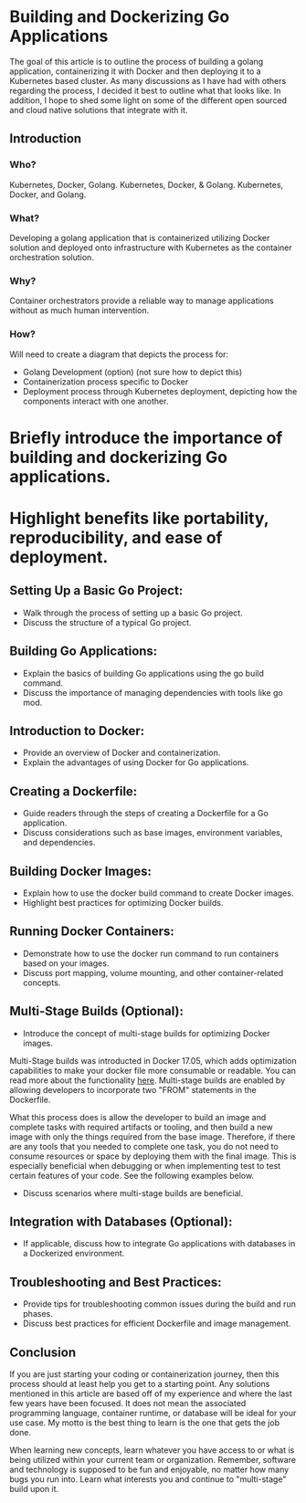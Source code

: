 # Building and Dockerizing Go Applications 
The goal of this article is to outline the process of building a golang application, containerizing it with Docker and then deploying it to a Kubernetes based cluster. As many discussions as I have had with others regarding the process, I decided it best to outline what that looks like. In addition, I hope to shed some light on some of the different open sourced and cloud native solutions that integrate with it. 

## Introduction

### Who?
Kubernetes, Docker, Golang. 
Kubernetes, Docker, & Golang. 
Kubernetes, Docker, and Golang. 

### What?
Developing a golang application that is containerized utilizing Docker solution and deployed onto infrastructure with Kubernetes as the container orchestration solution. 

### Why?
Container orchestrators provide a reliable way to manage applications without as much human intervention. 

### How?

Will need to create a diagram that depicts the process for:

- Golang Development (option) (not sure how to depict this)
- Containerization process specific to Docker
- Deployment process through Kubernetes deployment, depicting how the components interact with one another.

# Briefly introduce the importance of building and dockerizing Go applications.
# Highlight benefits like portability, reproducibility, and ease of deployment.

## Setting Up a Basic Go Project:

- Walk through the process of setting up a basic Go project.
- Discuss the structure of a typical Go project.

## Building Go Applications:

- Explain the basics of building Go applications using the go build command.
- Discuss the importance of managing dependencies with tools like go mod.

## Introduction to Docker:

- Provide an overview of Docker and containerization.
- Explain the advantages of using Docker for Go applications.

## Creating a Dockerfile:

- Guide readers through the steps of creating a Dockerfile for a Go application.
- Discuss considerations such as base images, environment variables, and dependencies.

## Building Docker Images:

- Explain how to use the docker build command to create Docker images.
- Highlight best practices for optimizing Docker builds.

## Running Docker Containers:

- Demonstrate how to use the docker run command to run containers based on your images.
- Discuss port mapping, volume mounting, and other container-related concepts.

## Multi-Stage Builds (Optional):

- Introduce the concept of multi-stage builds for optimizing Docker images.

Multi-Stage builds was introducted in Docker 17.05, which adds optimization capabilities to make your docker file more consumable or readable. You can read more about the functionality [here](https://docs.docker.com/build/building/multi-stage/). Multi-stage builds are enabled by allowing developers to incorporate two "FROM" statements in the Dockerfile. 

What this process does is allow the developer to build an image and complete tasks with required artifacts or tooling, and then build a new image with only the things required from the base image. Therefore, if there are any tools that you needed to complete one task, you do not need to consume resources or space by deploying them with the final image. This is especially beneficial when debugging or when implementing test to test certain features of your code. See the following examples below. 

- Discuss scenarios where multi-stage builds are beneficial.

## Integration with Databases (Optional):

- If applicable, discuss how to integrate Go applications with databases in a Dockerized environment.

## Troubleshooting and Best Practices:

- Provide tips for troubleshooting common issues during the build and run phases.
- Discuss best practices for efficient Dockerfile and image management.

## Conclusion

If you are just starting your coding or containerization journey, then this process should at least help you get to a starting point. Any solutions mentioned in this article are based off of my experience and where the last few years have been focused. It does not mean the associated programming language, container runtime, or database will be ideal for your use case. My motto is the best thing to learn is the one that gets the job done. 

When learning new concepts, learn whatever you have access to or what is being utilized within your current team or organization. Remember, software and technology is supposed to be fun and enjoyable, no matter how many bugs you run into. Learn what interests you and continue to "multi-stage" build upon it.







